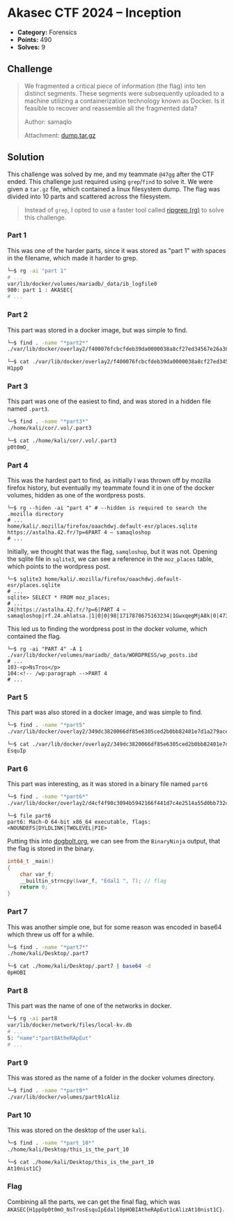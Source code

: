# Akasec CTF 2024 – Inception

- **Category:** Forensics
- **Points:** 490
- **Solves:** 9

## Challenge

> We fragmented a critical piece of information (the flag) into ten distinct segments. These segments were subsequently uploaded to a machine utilizing a containerization technology known as Docker. Is it feasible to recover and reassemble all the fragmented data?
>
> Author: samaqlo
>
> Attachment: [dump.tar.gz](https://we.tl/t-liiJG72uc9)

## Solution

This challenge was solved by me, and my teammate `@47gg` after the CTF ended. This challenge just required using `grep`/`find` to solve it. We were given a `tar.gz` file, which contained a linux filesystem dump. The flag was divided into 10 parts and scattered across the filesystem.

> Instead of `grep`, I opted to use a faster tool called [ripgrep (rg)](https://github.com/BurntSushi/ripgrep)  to solve this challenge.

### Part 1

This was one of the harder parts, since it was stored as "part 1" with spaces in the filename, which made it harder to grep.

```bash
└─$ rg -ai "part 1"
# ...
var/lib/docker/volumes/mariadb/_data/ib_logfile0
980: part 1 : AKASEC{
# ...
```

### Part 2

This part was stored in a docker image, but was simple to find.

```bash
└─$ find . -name "*part2*"
./var/lib/docker/overlay2/f400076fcbcfdeb39da0000038a8cf27ed34567e26a3825c395cb4fce88a122f/diff/tmp/part2
```

```bash
└─$ cat ./var/lib/docker/overlay2/f400076fcbcfdeb39da0000038a8cf27ed34567e26a3825c395cb4fce88a122f/diff/tmp/part2
H1ppO
```

### Part 3

This part was one of the easiest to find, and was stored in a hidden file named `.part3`.

```bash
└─$ find . -name "*part3*"
./home/kali/cor/.vol/.part3
```

```bash
└─$ cat ./home/kali/cor/.vol/.part3
p0t0mO_
```

### Part 4

This was the hardest part to find, as initially I was thrown off by mozilla firefox history, but eventually my teammate found it in one of the docker volumes, hidden as one of the wordpress posts.

```
└─$ rg --hiden -ai "part 4" # --hidden is required to search the .mozilla directory
# ...
home/kali/.mozilla/firefox/oaachdwj.default-esr/places.sqlite
https://astalha.42.fr/?p=6PART 4 – samaqloshop
# ...
```

Initially, we thought that was the flag, `samqloshop`, but it was not. Opening the sqlite file in `sqlite3`, we can see a reference in the `moz_places` table, which points to the wordpress post.

```
└─$ sqlite3 home/kali/.mozilla/firefox/oaachdwj.default-esr/places.sqlite
# ...
sqlite> SELECT * FROM moz_places;
# ...
24|https://astalha.42.fr/?p=6|PART 4 – samaqloshop|rf.24.ahlatsa.|1|0|0|98|1717878675163234|1GwxqegMjA8k|0|47357721787285||||7|0||1
```

This led us to finding the wordpress post in the docker volume, which contained the flag.

```
└─$ rg -ai "PART 4" -A 1
./var/lib/docker/volumes/mariadb/_data/WORDPRESS/wp_posts.ibd
# ...
103-<p>NsTros</p>
104:<!-- /wp:paragraph -->PART 4
# ...
```

### Part 5

This part was also stored in a docker image, and was simple to find.

```bash
└─$ find . -name "*part5"
./var/lib/docker/overlay2/349dc3820066df85e6305ced2b0bb82401e7d1a279ace54fb5115645a006147c/diff/tmp/part5
```

```bash
└─$ cat ./var/lib/docker/overlay2/349dc3820066df85e6305ced2b0bb82401e7d1a279ace54fb5115645a006147c/diff/tmp/part5
EsquIp
```

### Part 6

This part was interesting, as it was stored in a binary file named `part6`

```bash
└─$ find . -name "*part6*"
./var/lib/docker/overlay2/d4cf4f90c3094b5942166f441d7c4e2514a55d0bb732d44776c8892b06252550/diff/part6/part6
```

```
└─$ file part6
part6: Mach-O 64-bit x86_64 executable, flags:<NOUNDEFS|DYLDLINK|TWOLEVEL|PIE>
```

Putting this into [dogbolt.org](https://dogbolt.org/?id=2c2b9a65-c731-4eaa-943a-c9ec6242da5c), we can see from the `BinaryNinja` output, that the flag is stored in the binary.

```c
int64_t _main()
{
    char var_f;
    __builtin_strncpy(&var_f, "Edal1 ", 7); // flag
    return 0;
}
```

### Part 7

This was another simple one, but for some reason was encoded in base64 which threw us off for a while.

```bash
└─$ find . -name "*part7*"
./home/kali/Desktop/.part7
```

```bash
└─$ cat ./home/kali/Desktop/.part7 | base64 -d
0pHOBI
```

### Part 8

This part was the name of one of the networks in docker.

```bash
└─$ rg -ai part8
var/lib/docker/network/files/local-kv.db
# ...
5: "name":"part8AtheRApEut"
# ...
```

### Part 9

This was stored as the name of a folder in the docker volumes directory.

```bash
└─$ find . -name "*part9*"
./var/lib/docker/volumes/part91cAliz
```

### Part 10

This was stored on the desktop of the user `kali`.

```bash
└─$ find . -name "*part_10*"
./home/kali/Desktop/this_is_the_part_10
```

```bash
└─$ cat ./home/kali/Desktop/this_is_the_part_10
At10nist1C}
```

### Flag

Combining all the parts, we can get the final flag, which was `AKASEC{H1ppOp0t0mO_NsTrosEsquIpEdal10pHOBIAtheRApEut1cAlizAt10nist1C}`.

